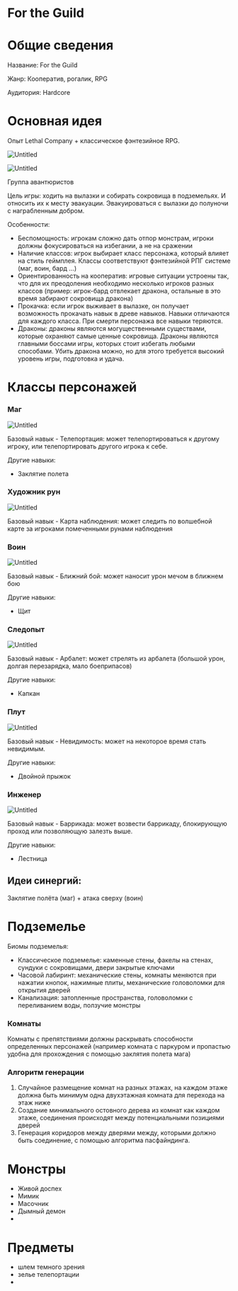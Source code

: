 # For the Guild

# Общие сведения

Название: For the Guild

Жанр: Кооператив, рогалик, RPG

Аудитория: Hardcore

# Основная идея

Опыт Lethal Company + классическое фэнтезийное RPG.

![Untitled](For%20the%20Guild%20018f89ba4f3f4f6d86cee7678a051341/Untitled.png)

![Untitled](For%20the%20Guild%20018f89ba4f3f4f6d86cee7678a051341/Untitled%201.png)

Группа авантюристов

Цель игры: ходить на вылазки и собирать сокровища в подземельях. И относить их к месту эвакуации. Эвакуироваться с вылазки до полуночи с награбленным добром.

Особенности:

- Беспомощность: игрокам сложно дать отпор монстрам, игроки должны фокусироваться на избегании, а не на сражении
- Наличие классов: игрок выбирает класс персонажа, который влияет на стиль геймплея. Классы соответствуют фэнтезийной РПГ системе (маг, воин, бард …)
- Ориентированность на кооператив: игровые ситуации устроены так, что для их преодоления необходимо несколько игроков разных классов (пример: игрок-бард отвлекает дракона, остальные в это время забирают сокровища дракона)
- Прокачка: если игрок выживает в вылазке, он получает возможность прокачать навык в древе навыков. Навыки отличаются для каждого класса. При смерти персонажа все навыки теряются.
- Драконы: драконы являются могущественными существами, которые охраняют самые ценные сокровища. Драконы являются главными боссами игры, которых стоит избегать любыми способами. Убить дракона можно, но для этого требуется высокий уровень игры, подготовка и удача.

# Классы персонажей

### Маг

![Untitled](For%20the%20Guild%20018f89ba4f3f4f6d86cee7678a051341/3f5d3480-0825-4c5a-9da6-00152d1fbb4b.png)

Базовый навык - Телепортация: может телепортироваться к другому игроку, или телепортировать другого игрока к себе.

Другие навыки:

- Заклятие полета

### Художник рун

![Untitled](For%20the%20Guild%20018f89ba4f3f4f6d86cee7678a051341/7ca4f773-d843-4586-a292-b9bf2c547c6b.png)

Базовый навык - Карта наблюдения: может следить по волшебной карте за игроками помеченными рунами наблюдения

### Воин

![Untitled](For%20the%20Guild%20018f89ba4f3f4f6d86cee7678a051341/9b9585e7-734c-4222-86a6-77db1f1d969c.png)

Базовый навык - Ближний бой: может наносит урон мечом в ближнем бою

Другие навыки:

- Щит

### Следопыт

![Untitled](For%20the%20Guild%20018f89ba4f3f4f6d86cee7678a051341/1f9ac426-7b28-45a9-b364-fe436e408edb.png)

Базовый навык - Арбалет: может стрелять из арбалета (большой урон, долгая перезарядка, мало боеприпасов)

Другие навыки:

- Капкан

### Плут

![Untitled](For%20the%20Guild%20018f89ba4f3f4f6d86cee7678a051341/489eee18-4f16-4154-bed2-3c752bbb94f2.png)

Базовый навык - Невидимость: может на некоторое время стать невидимым.

Другие навыки:

- Двойной прыжок

### Инженер

![Untitled](For%20the%20Guild%20018f89ba4f3f4f6d86cee7678a051341/08f6e6e5-3194-41e8-9b54-bad77d784fd9.png)

Базовый навык - Баррикада: может возвести баррикаду, блокирующую проход или позволяющую залезть выше.

Другие навыки:

- Лестница

## Идеи синергий:

Заклятие полёта (маг) + атака сверху (воин) 

# Подземелье

Биомы подземелья:

- Классическое подземелье: каменные стены, факелы на стенах, сундуки с сокровищами, двери закрытые ключами
- Часовой лабиринт: механические стены, комнаты меняются при нажатии кнопок, нажимные плиты, механические головоломки для открытия дверей
- Канализация: затопленные пространства, головоломки с переливанием воды, ползучие монстры

### Комнаты

Комнаты с препятствиями должны раскрывать способности определенных персонажей (например комната с паркуром и пропастью удобна для прохождения с помощью заклятия полета мага)

### Алгоритм генерации

1. Случайное размещение комнат на разных этажах, на каждом этаже должна быть минимум одна двухэтажная комната для перехода на этаж ниже
2. Создание минимального остовного дерева из комнат как каждом этаже, соединения происходят между потенциальными позициями дверей
3. Генерация коридоров между дверями между, которыми должно быть соединение, с помощью алгоритма пасфайндинга.

# Монстры

- Живой доспех
- Мимик
- Масочник
- Дымный демон
- 

# Предметы

- шлем темного зрения
- зелье телепортации
-